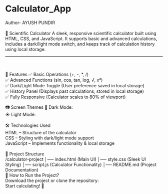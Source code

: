 # Calculator_App
Author- AYUSH PUNDIR
<br>
<br>
🧮 Scientific Calculator
A sleek, responsive scientific calculator built using HTML, CSS, and JavaScript. It supports basic and advanced calculations, includes a dark/light mode switch, and keeps track of calculation history using local storage.
<hr>
<br>
<br>
📌 Features
✅ Basic Operations (+, -, *, /)<br>
✅ Advanced Functions (sin, cos, tan, log, √, x²)<br>
✅ Dark/Light Mode Toggle (User preference saved in local storage)<br>
✅ History Panel (Displays past calculations, stored in local storage)<br>
✅ Fully Responsive (Calculator scales to 80% of viewport)<br>

📷 Screen Themes
🌙 Dark Mode:
<br>
☀️ Light Mode:
<br>
<br>
🛠️ Technologies Used<br>
HTML – Structure of the calculator<br>
CSS – Styling with dark/light mode support<br>
JavaScript – Implements functionality & local storage<br>
<br>
📂 Project Structure
<br>
/calculator-project
│── index.html   (Main UI)
│── style.css    (Sleek UI Styling)
│── script.js    (Calculator Functionality)
│── README.md    (Project Documentation)
<br>
🚀 How to Run the Project?
<br>
Download the project or clone the repository:
<br>
Start calculating! 🎉
